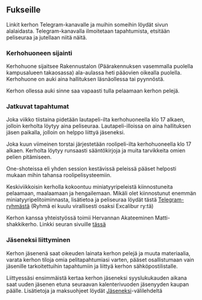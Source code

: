 ## Fukseille
Linkit kerhon Telegram-kanavalle ja muihin someihin löydät sivun alalaidasta. Telegram-kanavalla ilmoitetaan tapahtumista, etsitään peliseuraa ja jutellaan niitä näitä.

### Kerhohuoneen sijainti
Kerhohuone sijaitsee Rakennustalon (Päärakennuksen vasemmalla puolella kampusalueen takaosassa) ala-aulassa heti pääovien oikealla puolella. Kerhohuone on auki aina hallituksen läsnäollessa tai pyynnöstä.

Kerhon ollessa auki sinne saa vapaasti tulla pelaamaan kerhon pelejä.

### Jatkuvat tapahtumat
Joka viikko tiistaina pidetään lautapeli-ilta kerhohuoneella klo 17 alkaen, jolloin kerholta löytyy aina peliseuraa. Lautapeli-illoissa on aina hallituksen jäsen paikalla, jolloin on helppo liittyä jäseneksi.

Joka kuun viimeinen torstai järjestetään roolipeli-ilta kerhohuoneella klo 17 alkaen. Kerholta löytyy runsaasti sääntökirjoja ja muita tarvikkeita omien pelien pitämiseen. 

One-shoteissa eli yhden session kestävissä peleissä pääset helposti mukaan mihin tahansa roolipelisysteemiin.

Keskiviikkoisin kerholla kokoontuu miniatyyripeleistä kiinnostuneita pelaamaan, maalaamaan ja hengailemaan. Mikäli olet kiinnostunut enemmän miniatyyripelitoiminnasta, lisätietoa ja peliseuraa löydät tästä [Telegram-ryhmästä](https://t.me/+d-9d5X0o6E45NWZk) (Ryhmä ei kuulu virallisesti osaksi Excalibur ry:tä) 

Kerhon kanssa yhteistyössä toimii Hervannan Akateeminen Matti-shakkikerho. Linkki seuran sivuille [tässä](https://hervannan-matti.webnode.fi/)

### Jäseneksi liittyminen
Kerhon jäsenenä saat oikeuden lainata kerhon pelejä ja muuta materiaalia, varata kerhon tiloja omia pelitapahtumiasi varten, pääset osallistumaan vain jäsenille tarkoitettuihin tapahtumiin ja liittyä kerhon sähköpostilistalle. 

Liittyessäsi ensimmäistä kertaa kerhon jäseneksi syyslukukauden aikana saat uuden jäsenen etuna seuraavan kalenterivuoden jäsenyyden kaupan päälle. Lisätietoja ja maksuohjeet löydät [Jäseneksi](Membership.html)-välilehdeltä

